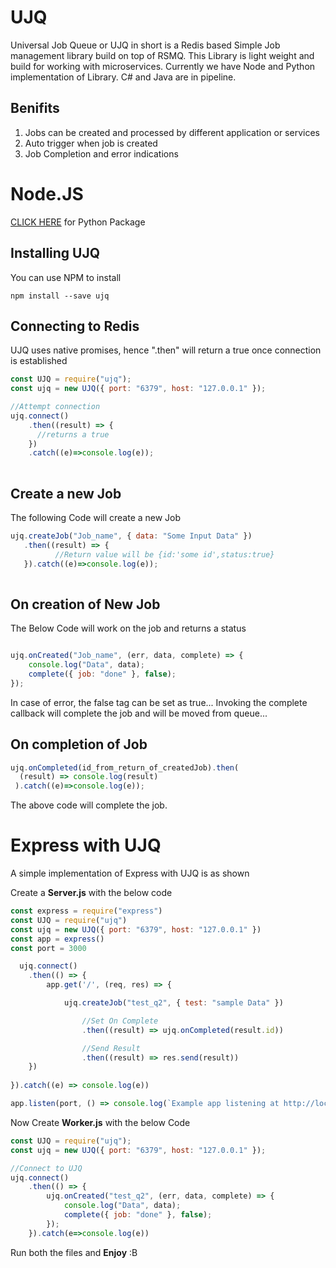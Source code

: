 # UJQ
Universal Job Queue or UJQ in short is a Redis based Simple Job management library build on top of RSMQ. This Library is light weight and build for working with microservices. Currently we have Node and Python implementation of Library. C# and Java are in pipeline. 
## Benifits
1. Jobs can be created and processed by different application or services
2. Auto trigger when job is created
3. Job Completion and error indications

# Node.JS
[CLICK HERE](https://github.com/Krishnaraj2003/PyUJQ) for Python Package

## Installing UJQ
You can use NPM to install

```
npm install --save ujq
```

## Connecting to Redis
UJQ uses native promises, hence ".then" will return a true once connection is established

```javascript
const UJQ = require("ujq");
const ujq = new UJQ({ port: "6379", host: "127.0.0.1" });

//Attempt connection
ujq.connect()
    .then((result) => { 
      //returns a true
    })
    .catch((e)=>console.log(e));
    
```
## Create a new Job
The following Code will create a new Job
```javascript
ujq.createJob("Job_name", { data: "Some Input Data" })
   .then((result) => {
          //Return value will be {id:'some id',status:true}
   }).catch((e)=>console.log(e));
    
```

## On creation of New Job
The Below Code will work on the job and returns a status
```javascript

ujq.onCreated("Job_name", (err, data, complete) => {
    console.log("Data", data);
    complete({ job: "done" }, false);
});

```

In case of error, the false tag can be set as true... Invoking the complete callback will complete the job and will be moved from queue...

## On completion of Job

```javascript
ujq.onCompleted(id_from_return_of_createdJob).then(
  (result) => console.log(result)
 ).catch((e)=>console.log(e));
```

The above code will complete the job.

# Express with UJQ
A simple implementation of Express with UJQ is as shown


Create a **Server.js** with the below code
```javascript
const express = require("express")
const UJQ = require("ujq")
const ujq = new UJQ({ port: "6379", host: "127.0.0.1" })
const app = express()
const port = 3000

  ujq.connect()
    .then(() => {
        app.get('/', (req, res) => {

            ujq.createJob("test_q2", { test: "sample Data" })

                //Set On Complete
                .then((result) => ujq.onCompleted(result.id))

                //Send Result
                .then((result) => res.send(result))
    })
    
}).catch((e) => console.log(e))

app.listen(port, () => console.log(`Example app listening at http://localhost:${port}`))
```

Now Create **Worker.js** with the below Code
```javascript
const UJQ = require("ujq");
const ujq = new UJQ({ port: "6379", host: "127.0.0.1" });

//Connect to UJQ
ujq.connect()
    .then(() => {
        ujq.onCreated("test_q2", (err, data, complete) => {
            console.log("Data", data);
            complete({ job: "done" }, false);
        });
    }).catch(e=>console.log(e))
```

Run both the files and **Enjoy** :B
